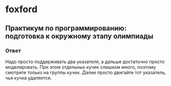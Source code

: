 # foxford
## Практикум по программированию: подготовка к окружному этапу олимпиады ##
### Ответ ###
Надо просто поддерживать два указателя, а дальше достаточно просто моделировать. При этом отдельных кучек слишком много, поэтому смотрите только на группы кучек. Далее просто двигайте тот указатель, чья кучка удаляется.

 
